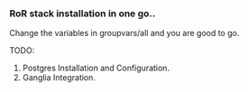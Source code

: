 ### RoR stack installation in one go.. 

Change the variables in groupvars/all  and you are good to go.


TODO:
  1. Postgres Installation and Configuration.
  2. Ganglia Integration.